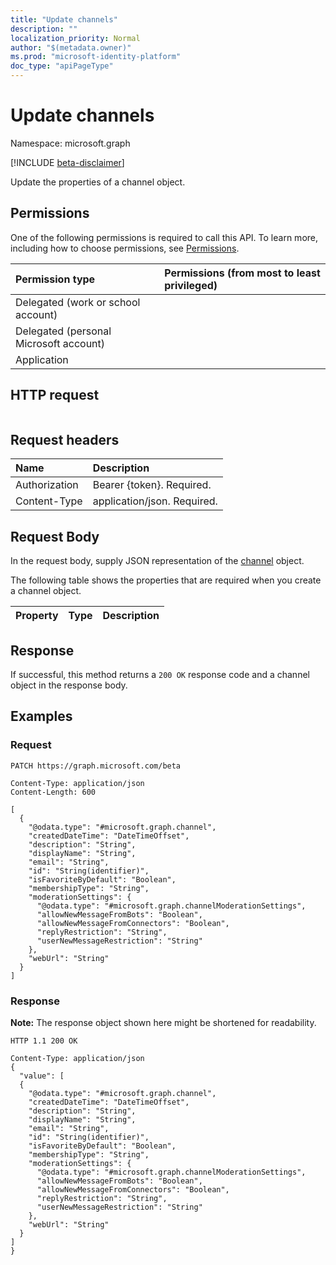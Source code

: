 ```yaml
---
title: "Update channels"
description: ""
localization_priority: Normal
author: "$(metadata.owner)"
ms.prod: "microsoft-identity-platform"
doc_type: "apiPageType"
---
```


# Update channels

Namespace: microsoft.graph

[!INCLUDE [beta-disclaimer](../../includes/beta-disclaimer.md)]

Update the properties of a channel object.

## Permissions

One of the following permissions is required to call this API. To learn more, including how to choose permissions, see [Permissions](/graph/permissions-reference).

| Permission type                        | Permissions (from most to least privileged) |
| :------------------------------------- | :------------------------------------------ |
| Delegated (work or school account)     |                                             |
| Delegated (personal Microsoft account) |                                             |
| Application                            |                                             |

## HTTP request

<!-- {
  "blockType": "ignored"
}
-->

```http

```

## Request headers

| Name          | Description                 |
| :------------ | :-------------------------- |
| Authorization | Bearer {token}. Required.   |
| Content-Type  | application/json. Required. |

## Request Body

In the request body, supply JSON representation of the [channel](../resources/-channel.md) object.

<!-- Actions and Functions -->

<!-- CRUD Methods -->

The following table shows the properties that are required when you create a channel object.

| Property | Type | Description |
| :------- | :--- | :---------- |

## Response

If successful, this method returns a `200 OK` response code and a channel object in the response body.

## Examples

### Request

<!-- {
  "blockType": "request",
  "name": "update_channels"
}
-->

```http
PATCH https://graph.microsoft.com/beta

Content-Type: application/json
Content-Length: 600

[
  {
    "@odata.type": "#microsoft.graph.channel",
    "createdDateTime": "DateTimeOffset",
    "description": "String",
    "displayName": "String",
    "email": "String",
    "id": "String(identifier)",
    "isFavoriteByDefault": "Boolean",
    "membershipType": "String",
    "moderationSettings": {
      "@odata.type": "#microsoft.graph.channelModerationSettings",
      "allowNewMessageFromBots": "Boolean",
      "allowNewMessageFromConnectors": "Boolean",
      "replyRestriction": "String",
      "userNewMessageRestriction": "String"
    },
    "webUrl": "String"
  }
]

```

### Response

**Note:** The response object shown here might be shortened for readability.

<!-- {
  "blockType": "response",
  "truncated": true,
  "@odata.type": "$(this.ReturnTypeFullName)"
}
-->

```http
HTTP 1.1 200 OK

Content-Type: application/json
{
  "value": [
  {
    "@odata.type": "#microsoft.graph.channel",
    "createdDateTime": "DateTimeOffset",
    "description": "String",
    "displayName": "String",
    "email": "String",
    "id": "String(identifier)",
    "isFavoriteByDefault": "Boolean",
    "membershipType": "String",
    "moderationSettings": {
      "@odata.type": "#microsoft.graph.channelModerationSettings",
      "allowNewMessageFromBots": "Boolean",
      "allowNewMessageFromConnectors": "Boolean",
      "replyRestriction": "String",
      "userNewMessageRestriction": "String"
    },
    "webUrl": "String"
  }
]
}

```
